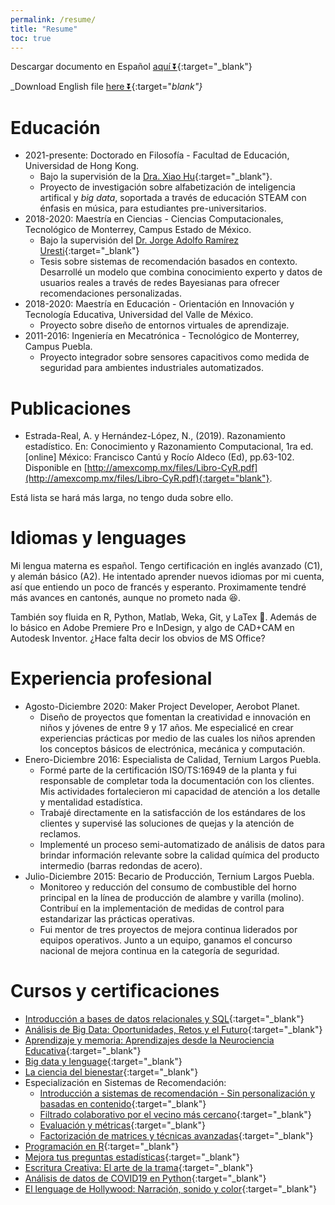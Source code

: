 ```yaml
---
permalink: /resume/
title: "Resume"
toc: true
---
```


Descargar documento en Español [aquí ⏬](/assets/files/cv_esp.pdf){:target="_blank"}

_Download English file [here ⏬](/assets/files/cv_eng.pdf){:target="_blank"}_

# Educación

* 2021-presente: Doctorado en Filosofía - Facultad de Educación, Universidad de Hong Kong. 
	* Bajo la supervisión de la [Dra. Xiao Hu](https://web.edu.hku.hk/faculty-academics/xiaoxhu){:target="_blank"}. 
	* Proyecto de investigación sobre alfabetización de inteligencia artifical y *big data*, soportada a través de educación STEAM con énfasis en música, para estudiantes pre-universitarios.
* 2018-2020: Maestría en Ciencias - Ciencias Computacionales, Tecnológico de Monterrey, Campus Estado de México.
	* Bajo la supervisión del [Dr. Jorge Adolfo Ramírez Uresti](https://research.tec.mx/vivo-tec/display/PID_20804){:target="_blank"}
	* Tesis sobre sistemas de recomendación basados en contexto. Desarrollé un modelo que combina conocimiento experto y datos de usuarios reales a través de redes Bayesianas para ofrecer recomendaciones personalizadas. 
* 2018-2020: Maestría en Educación - Orientación en Innovación y Tecnología Educativa, Universidad del Valle de México.
	* Proyecto sobre diseño de entornos virtuales de aprendizaje.
* 2011-2016: Ingeniería en Mecatrónica - Tecnológico de Monterrey, Campus Puebla.
	* Proyecto integrador sobre sensores capacitivos como medida de seguridad para ambientes industriales automatizados.

# Publicaciones

* Estrada-Real, A. y Hernández-López, N., (2019). Razonamiento estadístico. En: Conocimiento y Razonamiento Computacional, 1ra ed. [online] México: Francisco Cantú y Rocío Aldeco (Ed), pp.63-102. Disponible en [http://amexcomp.mx/files/Libro-CyR.pdf](http://amexcomp.mx/files/Libro-CyR.pdf){:target="blank"}.

Está lista se hará más larga, no tengo duda sobre ello. 

# Idiomas y lenguages

Mi lengua materna es español. Tengo certificación en inglés avanzado (C1), y alemán básico (A2). He intentado aprender nuevos idiomas por mi cuenta, así que entiendo un poco de francés y esperanto. Proximamente tendré más avances en cantonés, aunque no prometo nada 😆.

También soy fluida en R, Python, Matlab, Weka, Git, y LaTex 💚. Además de lo básico en Adobe Premiere Pro e InDesign, y algo de CAD+CAM en Autodesk Inventor. ¿Hace falta decir los obvios de MS Office?

# Experiencia profesional

* Agosto-Diciembre 2020: Maker Project Developer, Aerobot Planet.
	* Diseño de proyectos que fomentan la creatividad e innovación en niños y jóvenes de entre 9 y 17 años. Me especialicé en crear experiencias prácticas por medio de las cuales los niños aprenden los conceptos básicos de electrónica, mecánica y computación.
* Enero-Diciembre 2016: Especialista de Calidad, Ternium Largos Puebla.
	* Formé parte de la certificación ISO/TS:16949 de la planta y fui responsable de completar toda la documentación con los clientes. Mis actividades fortalecieron mi capacidad de atención a los detalle y mentalidad estadística.
	* Trabajé directamente en la satisfacción de los estándares de los clientes y supervisé las soluciones de quejas y la atención de reclamos.
	* Implementé un proceso semi-automatizado de análisis de datos para brindar información relevante sobre la calidad química del producto intermedio (barras redondas de acero).
* Julio-Diciembre 2015: Becario de Producción, Ternium Largos Puebla.
	* Monitoreo y reducción del consumo de combustible del horno principal en la línea de producción de alambre y varilla (molino). Contribuí en la implementación de medidas de control para estandarizar las prácticas operativas. 
	* Fui mentor de tres proyectos de mejora continua liderados por equipos operativos. Junto a un equipo, ganamos el concurso nacional de mejora continua en la categoría de seguridad.

# Cursos y certificaciones

* [Introducción a bases de datos relacionales y SQL](https://www.coursera.org/account/accomplishments/certificate/7RWNYYCX72CX){:target="_blank"}
* [Análisis de Big Data: Oportunidades, Retos y el Futuro](https://www.futurelearn.com/certificates/oijy68l){:target="_blank"}
* [Aprendizaje y memoria: Aprendizajes desde la Neurociencia Educativa](https://www.futurelearn.com/certificates/e1kotro){:target="_blank"}
* [Big data y lenguage](https://www.coursera.org/account/accomplishments/certificate/UN6C5CEAR6LW){:target="_blank"}
* [La ciencia del bienestar](https://www.coursera.org/account/accomplishments/certificate/6YNEWPA7CLH2){:target="_blank"}
* Especialización en Sistemas de Recomendación:
	* [Introducción a sistemas de recomendación - Sin personalización y basadas en contenido](https://www.coursera.org/account/accomplishments/verify/7SSUD3NHDNJY){:target="_blank"}
	* [Filtrado colaborativo por el vecino más cercano](https://www.coursera.org/account/accomplishments/verify/GLASVZYWQ86M){:target="_blank"}
	* [Evaluación y métricas](https://coursera.org/share/73dec6be57d08c4b589f40dda2787a47){:target="_blank"}
	* [Factorización de matrices y técnicas avanzadas](https://www.coursera.org/account/accomplishments/certificate/Q8MAMRYYB3L4){:target="_blank"}
* [Programación en R](https://www.coursera.org/account/accomplishments/verify/SPC5N5E5Q92D){:target="_blank"}
* [Mejora tus preguntas estadísticas](https://www.coursera.org/account/accomplishments/verify/NUR8X95EVVVA){:target="_blank"}
* [Escritura Creativa: El arte de la trama](https://coursera.org/share/b8595b2cafd47c59a2b82fc0649ff58d){:target="_blank"}
* [Análisis de datos de COVID19 en Python](https://coursera.org/share/ee5a9fa7e4bd9c719ac3842177089556){:target="_blank"}
* [El lenguage de Hollywood: Narración, sonido y color](https://www.coursera.org/api/legacyCertificates.v1/spark/statementOfAccomplishment/973630~5595501/pdf){:target="_blank"}



